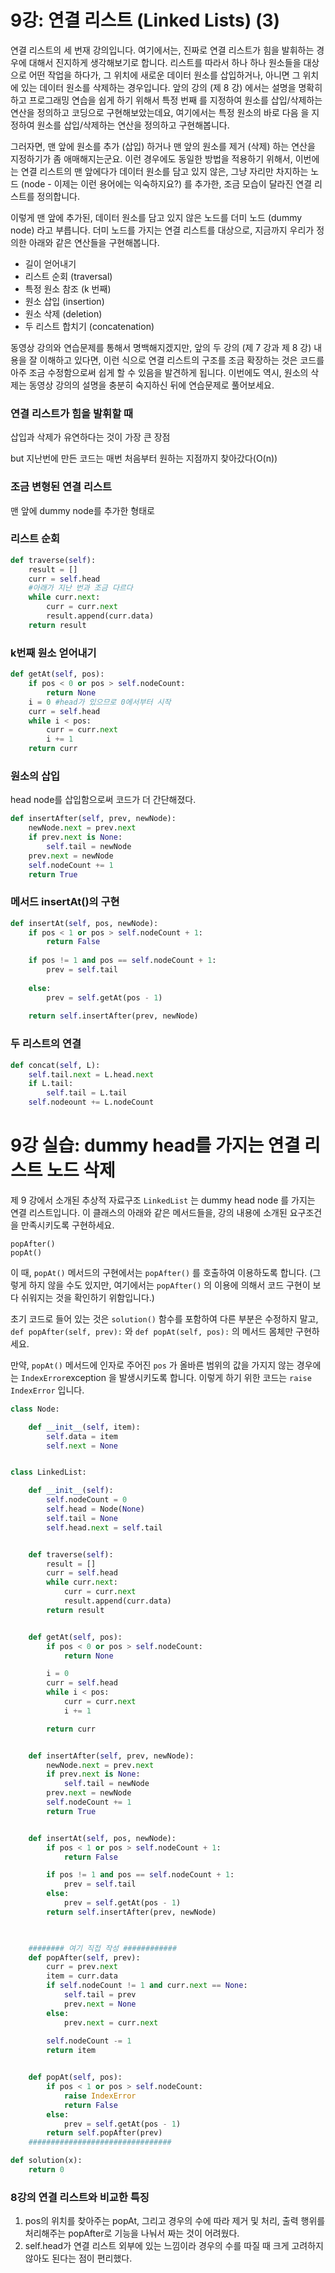 # 9강: 연결 리스트 (Linked Lists) (3)

연결 리스트의 세 번재 강의입니다. 여기에서는, 진짜로 연결 리스트가 힘을 발휘하는 경우에 대해서 진지하게 생각해보기로 합니다. 리스트를 따라서 하나 하나 원소들을 대상으로 어떤 작업을 하다가, 그 위치에 새로운 데이터 원소를 삽입하거나, 아니면 그 위치에 있는 데이터 원소를 삭제하는 경우입니다. 앞의 강의 (제 8 강) 에서는 설명을 명확히 하고 프로그래밍 연습을 쉽게 하기 위해서 특정 번째 를 지정하여 원소를 삽입/삭제하는 연산을 정의하고 코딩으로 구현해보았는데요, 여기에서는 특정 원소의 바로 다음 을 지정하여 원소를 삽입/삭제하는 연산을 정의하고 구현해봅니다.

그러자면, 맨 앞에 원소를 추가 (삽입) 하거나 맨 앞의 원소를 제거 (삭제) 하는 연산을 지정하기가 좀 애매해지는군요. 이런 경우에도 동일한 방법을 적용하기 위해서, 이번에는 연결 리스트의 맨 앞에다가 데이터 원소를 담고 있지 않은, 그냥 자리만 차지하는 노드 (node - 이제는 이런 용어에는 익숙하지요?) 를 추가한, 조금 모습이 달라진 연결 리스트를 정의합니다.

이렇게 맨 앞에 추가된, 데이터 원소를 담고 있지 않은 노드를 더미 노드 (dummy node) 라고 부릅니다. 더미 노드를 가지는 연결 리스트를 대상으로, 지금까지 우리가 정의한 아래와 같은 연산들을 구현해봅니다.

- 길이 얻어내기
- 리스트 순회 (traversal)
- 특정 원소 참조 (k 번째)
- 원소 삽입 (insertion)
- 원소 삭제 (deletion)
- 두 리스트 합치기 (concatenation)

동영상 강의와 연습문제를 통해서 명백해지겠지만, 앞의 두 강의 (제 7 강과 제 8 강) 내용을 잘 이해하고 있다면, 이런 식으로 연결 리스트의 구조를 조금 확장하는 것은 코드를 아주 조금 수정함으로써 쉽게 할 수 있음을 발견하게 됩니다. 이번에도 역시, 원소의 삭제는 동영상 강의의 설명을 충분히 숙지하신 뒤에 연습문제로 풀어보세요.



### 연결 리스트가 힘을 발휘할 때

삽입과 삭제가 유연하다는 것이 가장 큰 장점

but 지난번에 만든 코드는 매번 처음부터 원하는 지점까지 찾아갔다(O(n))



### 조금 변형된 연결 리스트

맨 앞에 dummy node를 추가한 형태로



### 리스트 순회

```python
def traverse(self):
    result = []
    curr = self.head
    #아래가 지난 번과 조금 다르다
    while curr.next:
        curr = curr.next
        result.append(curr.data)
    return result
```



### k번째 원소 얻어내기

```python
def getAt(self, pos):
    if pos < 0 or pos > self.nodeCount:
        return None
    i = 0 #head가 있으므로 0에서부터 시작
    curr = self.head
    while i < pos:
        curr = curr.next
        i += 1
    return curr
```



### 원소의 삽입

head node를 삽입함으로써 코드가 더 간단해졌다.

```python
def insertAfter(self, prev, newNode):
    newNode.next = prev.next
    if prev.next is None:
        self.tail = newNode
    prev.next = newNode
    self.nodeCount += 1
    return True
```



### 메서드 insertAt()의 구현

```python
def insertAt(self, pos, newNode):
    if pos < 1 or pos > self.nodeCount + 1:
        return False
    
    if pos != 1 and pos == self.nodeCount + 1:
        prev = self.tail
    
    else:
        prev = self.getAt(pos - 1)
        
    return self.insertAfter(prev, newNode)
```



### 두 리스트의 연결

```python
def concat(self, L):
    self.tail.next = L.head.next
    if L.tail:
        self.tail = L.tail
    self.nodeount += L.nodeCount
```



# 9강 실습: dummy head를 가지는 연결 리스트 노드 삭제

제 9 강에서 소개된 추상적 자료구조 `LinkedList` 는 dummy head node 를 가지는 연결 리스트입니다. 이 클래스의 아래와 같은 메서드들을, 강의 내용에 소개된 요구조건을 만족시키도록 구현하세요.



```
popAfter()
popAt()
```



이 때, `popAt()` 메서드의 구현에서는 `popAfter()` 를 호출하여 이용하도록 합니다. (그렇게 하지 않을 수도 있지만, 여기에서는 `popAfter()` 의 이용에 의해서 코드 구현이 보다 쉬워지는 것을 확인하기 위함입니다.)

초기 코드로 들어 있는 것은 `solution()` 함수를 포함하여 다른 부분은 수정하지 말고, `def popAfter(self, prev):` 와 `def popAt(self, pos):` 의 메서드 몸체만 구현하세요.

만약, `popAt()` 메서드에 인자로 주어진 `pos` 가 올바른 범위의 값을 가지지 않는 경우에는 `IndexError`exception 을 발생시키도록 합니다. 이렇게 하기 위한 코드는 `raise IndexError` 입니다.



```python
class Node:

    def __init__(self, item):
        self.data = item
        self.next = None


class LinkedList:

    def __init__(self):
        self.nodeCount = 0
        self.head = Node(None)
        self.tail = None
        self.head.next = self.tail


    def traverse(self):
        result = []
        curr = self.head
        while curr.next:
            curr = curr.next
            result.append(curr.data)
        return result


    def getAt(self, pos):
        if pos < 0 or pos > self.nodeCount:
            return None

        i = 0
        curr = self.head
        while i < pos:
            curr = curr.next
            i += 1

        return curr


    def insertAfter(self, prev, newNode):
        newNode.next = prev.next
        if prev.next is None:
            self.tail = newNode
        prev.next = newNode
        self.nodeCount += 1
        return True


    def insertAt(self, pos, newNode):
        if pos < 1 or pos > self.nodeCount + 1:
            return False

        if pos != 1 and pos == self.nodeCount + 1:
            prev = self.tail
        else:
            prev = self.getAt(pos - 1)
        return self.insertAfter(prev, newNode)


    
    ######## 여기 직접 작성 ############
    def popAfter(self, prev):
        curr = prev.next
        item = curr.data
        if self.nodeCount != 1 and curr.next == None:
            self.tail = prev
            prev.next = None
        else:
            prev.next = curr.next
            
        self.nodeCount -= 1
        return item


    def popAt(self, pos):
        if pos < 1 or pos > self.nodeCount:
            raise IndexError
            return False
        else:
            prev = self.getAt(pos - 1)
        return self.popAfter(prev)
	################################

def solution(x):
    return 0
```



### 8강의 연결 리스트와 비교한 특징

1. pos의 위치를 찾아주는 popAt, 그리고 경우의 수에 따라 제거 및 처리, 출력 행위를 처리해주는 popAfter로 기능을 나눠서 짜는 것이 어려웠다.
2. self.head가 연결 리스트 외부에 있는 느낌이라 경우의 수를 따질 때 크게 고려하지 않아도 된다는 점이 편리했다.